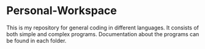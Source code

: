 # Personal-Workspace
This is my repository for general coding in different languages. It consists of both simple and complex programs.
Documentation about the programs can be found in each folder.
